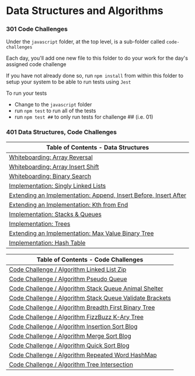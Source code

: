 # Data Structures and Algorithms


### 301 Code Challenges

Under the `javascript` folder, at the top level, is a sub-folder called `code-challenges`

Each day, you'll add one new file to this folder to do your work for the day's assigned code challenge

If you have not already done so, run `npm install` from within this folder to setup your system to be able to run tests using `Jest`

To run your tests

- Change to the `javascript` folder
- run `npm test` to run all of the tests
- run `npm test ##` to only run tests for challenge ## (i.e. 01)

### 401 Data Structures, Code Challenges

| Table of Contents - Data Structures                                    |
| -----------------------------------------------------------------------|
| [Whiteboarding: Array Reversal](./java/arrayReverse/README.md)         |
| [Whiteboarding: Array Insert Shift](./java/arrayInsertShift/README.md) |
| [Whiteboarding: Binary Search](./java/binarySearch/README.md)          |
| [Implementation: Singly Linked Lists](./java/datastructures/singly-linked-list-readme.md)
| [Extending an Implementation: Append, Insert Before, Insert After](./java/datastructures/singly-linked-list-extension-readme.md)
| [Extending an Implementation: Kth from End](./java/datastructures/singly-linked-list-kth-from-end-readme.md)
| [Implementation: Stacks & Queues](./java/datastructures/stacks-and-queues-readme.md)
| [Implementation: Trees](./java/datastructures/trees-readme.md)
| [Extending an Implementation: Max Value Binary Tree](./java/datastructures/trees-max-value-readme.md)
| [Implementation: Hash Table](./java/datastructures/hash-table-readme.md)

| Table of Contents - Code Challenges                                    |
| -----------------------------------------------------------------------|
| [Code Challenge / Algorithm Linked List Zip](./java/datastructures/lib/src/main/java/codechallenges/linked-list-zip-readme.md)
| [Code Challenge / Algorithm Pseudo Queue](./java/datastructures/lib/src/main/java/codechallenges/pseudo-queue-readme.md)
| [Code Challenge / Algorithm Stack Queue Animal Shelter](./java/datastructures/lib/src/main/java/codechallenges/stack-queue-animal-shelter-readme.md)
| [Code Challenge / Algorithm Stack Queue Validate Brackets](./java/datastructures/lib/src/main/java/codechallenges/stack-queue-brackets-readme.md)
| [Code Challenge / Algorithm Breadth First Binary Tree](./java/datastructures/lib/src/main/java/codechallenges/tree-breadth-first-readme.md)
| [Code Challenge / Algorithm FizzBuzz K-Ary Tree](./java/datastructures/lib/src/main/java/codechallenges/tree-fizz-buzz-readme.md)
| [Code Challenge / Algorithm Insertion Sort Blog](./java/datastructures/insertion-sort-blog.md)
| [Code Challenge / Algorithm Merge Sort Blog](./java/datastructures/merge-sort-blog.md)
| [Code Challenge / Algorithm Quick Sort Blog](./java/datastructures/quick-sort-blog.md)
| [Code Challenge / Algorithm Repeated Word HashMap](./java/datastructures/lib/src/main/java/codechallenges/hashmap-repeated-word-readme.md)
| [Code Challenge / Algorithm Tree Intersection](./java/datastructures/lib/src/main/java/codechallenges/tree-intersection-readme.md)
